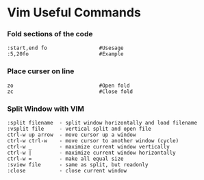 # Vim Useful Commands

### Fold sections of the code                   
```
:start,end fo                 #Usesage
:5,20fo                       #Example
```

### Place curser on line
```
zo                            #Open fold
zc                            #Close fold
```

### Split Window with VIM
```
:split filename  - split window horizontally and load filename
:vsplit file     - vertical split and open file
ctrl-w up arrow  - move cursor up a window
ctrl-w ctrl-w    - move cursor to another window (cycle)
ctrl-w _         - maximize current window vertically
ctrl-w |         - maximize current window horizontally
ctrl-w =         - make all equal size
:sview file      - same as split, but readonly
:close           - close current window
```
